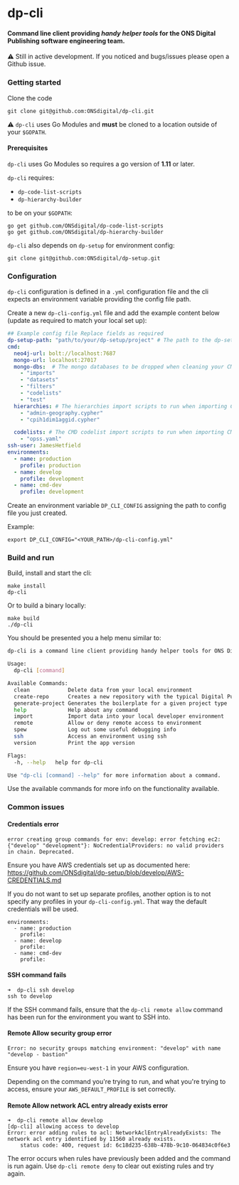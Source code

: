 # dp-cli

#### Command line client providing *handy helper tools* for the ONS Digital Publishing software engineering team.

:warning: Still in active development. If you noticed and bugs/issues please open a Github issue. 

### Getting started
Clone the code
```
git clone git@github.com:ONSdigital/dp-cli.git
```

:warning: `dp-cli` uses Go Modules and **must** be cloned to a location outside of your `$GOPATH`.

#### Prerequisites
`dp-cli` uses Go Modules so requires a go version of **1.11** or later. 

`dp-cli` requires:
- `dp-code-list-scripts` 
- `dp-hierarchy-builder`

to be on your `$GOPATH`:
```
go get github.com/ONSdigital/dp-code-list-scripts
go get github.com/ONSdigital/dp-hierarchy-builder
```

`dp-cli` also depends on `dp-setup` for  environment config:
```
git clone git@github.com:ONSdigital/dp-setup.git
```


### Configuration
`dp-cli` configuration is defined in a `.yml` configuration file and the cli expects an environment variable providing the config file path.

Create a new `dp-cli-config.yml` file and add the example content below (update as required to match your local set up):

```yaml
## Example config file Replace fields as required
dp-setup-path: "path/to/your/dp-setup/project" # The path to the dp-setup repo on your machine.
cmd:
  neo4j-url: bolt://localhost:7687
  mongo-url: localhost:27017
  mongo-dbs:  # The mongo databases to be dropped when cleaning your CMD data
    - "imports"
    - "datasets"
    - "filters"
    - "codelists"
    - "test"
  hierarchies: # The hierarchies import scripts to run when importing CMD data.
    - "admin-geography.cypher"
    - "cpih1dim1aggid.cypher"

  codelists: # The CMD codelist import scripts to run when importing CMD data.
    - "opss.yaml"
ssh-user: JamesHetfield
environments:
  - name: production
    profile: production
  - name: develop
    profile: development
  - name: cmd-dev
    profile: development
```
 
Create an environment variable `DP_CLI_CONFIG` assigning the path to config file you just created.

Example:
```
export DP_CLI_CONFIG="<YOUR_PATH>/dp-cli-config.yml"
```

### Build and run

Build, install and start the cli:
```
make install
dp-cli
```
Or to build a binary locally:
```
make build
./dp-cli
```

You should be presented you a help menu similar to:
```bash
dp-cli is a command line client providing handy helper tools for ONS Digital Publishing software engineers

Usage:
  dp-cli [command]

Available Commands:
  clean            Delete data from your local environment
  create-repo      Creates a new repository with the typical Digital Publishing configurations
  generate-project Generates the boilerplate for a given project type
  help             Help about any command
  import           Import data into your local developer environment
  remote           Allow or deny remote access to environment
  spew             Log out some useful debugging info
  ssh              Access an environment using ssh
  version          Print the app version

Flags:
  -h, --help   help for dp-cli

Use "dp-cli [command] --help" for more information about a command.
```

Use the available commands for more info on the functionality available.

### Common issues

#### Credentials error

`error creating group commands for env: develop: error fetching ec2: {"develop" "development"}: NoCredentialProviders: no valid providers in chain. Deprecated.`

Ensure you have AWS credentials set up as documented here: https://github.com/ONSdigital/dp-setup/blob/develop/AWS-CREDENTIALS.md

If you do not want to set up separate profiles, another option is to not specify any profiles in your `dp-cli-config.yml`. That way the default credentials will be used.

```
environments:
  - name: production
    profile:
  - name: develop
    profile:
  - name: cmd-dev
    profile:
```

#### SSH command fails

```
➜  dp-cli ssh develop
ssh to develop
```

If the SSH command fails, ensure that the `dp-cli remote allow` command has been run for the environment you want to SSH into.

#### Remote Allow security group error

`Error: no security groups matching environment: "develop" with name "develop - bastion"`

Ensure you have `region=eu-west-1` in your AWS configuration.

Depending on the command you're trying to run, and what you're trying to access, ensure your `AWS_DEFAULT_PROFILE` is set correctly.

#### Remote Allow network ACL entry already exists error

```
➜  dp-cli remote allow develop
[dp-cli] allowing access to develop
Error: error adding rules to acl: NetworkAclEntryAlreadyExists: The network acl entry identified by 11560 already exists.
	status code: 400, request id: 6c18d235-638b-478b-9c10-064834c0f6e3
```

The error occurs when rules have previously been added and the command is run again. Use `dp-cli remote deny` to clear out existing rules and try again.
